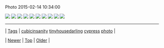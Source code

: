 <!--
title: Photo 2015-02-14 10
date: 2020-06-28T15:27:00.067Z
tags: cubicinsanity, tinyhousedarling, cypress, photo
-->


Photo 2015-02-14 10:34:00

![](110975244084-0.jpg)
![](110975244084-1.jpg)
![](110975244084-2.jpg)
![](110975244084-3.jpg)
![](110975244084-4.jpg)
![](110975244084-5.jpg)
![](110975244084-6.jpg)
![](110975244084-7.jpg)
![](110975244084-8.jpg)
![](110975244084-9.jpg)

<!--BOTTOM-POST-NAVIGATION-->
---

| [Tags](tags.md) | [cubicinsanity](tag-cubicinsanity.md) [tinyhousedarling](tag-tinyhousedarling.md) [cypress](tag-cypress.md) [photo](tag-photo.md) |

| [Newer](110937760948.md) | [Top](index.md) | [Older](110975351814.md) |